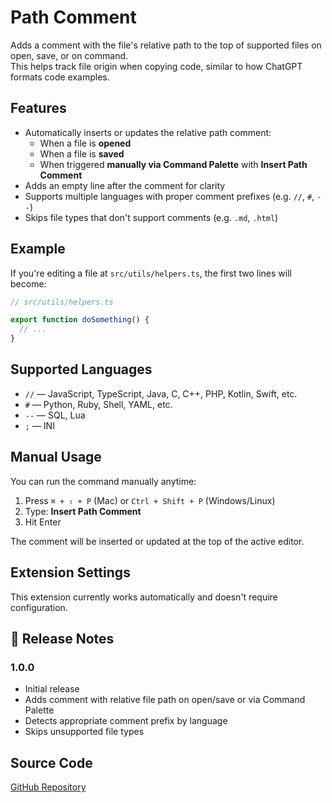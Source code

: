 # Path Comment

Adds a comment with the file's relative path to the top of supported files on open, save, or on command.  
This helps track file origin when copying code, similar to how ChatGPT formats code examples.

## Features

- Automatically inserts or updates the relative path comment:
  - When a file is **opened**
  - When a file is **saved**
  - When triggered **manually via Command Palette** with  **Insert Path Comment**
- Adds an empty line after the comment for clarity
- Supports multiple languages with proper comment prefixes (e.g. `//`, `#`, `--`)
- Skips file types that don't support comments (e.g. `.md`, `.html`)

## Example

If you're editing a file at `src/utils/helpers.ts`, the first two lines will become:

```ts
// src/utils/helpers.ts

export function doSomething() {
  // ...
}
```

## Supported Languages

- `//` — JavaScript, TypeScript, Java, C, C++, PHP, Kotlin, Swift, etc.
- `#` — Python, Ruby, Shell, YAML, etc.
- `--` — SQL, Lua
- `;` — INI

## Manual Usage

You can run the command manually anytime:

1. Press `⌘ + ⇧ + P` (Mac) or `Ctrl + Shift + P` (Windows/Linux)
2. Type: **Insert Path Comment**
3. Hit Enter

The comment will be inserted or updated at the top of the active editor.

## Extension Settings

This extension currently works automatically and doesn't require configuration.

## 📓 Release Notes

### 1.0.0

- Initial release
- Adds comment with relative file path on open/save or via Command Palette
- Detects appropriate comment prefix by language
- Skips unsupported file types

## Source Code

[GitHub Repository](https://github.com/xfanta/vscode-path-comment)

